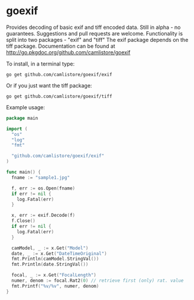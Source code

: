 goexif
======

Provides decoding of basic exif and tiff encoded data. Still in alpha - no guarantees.
Suggestions and pull requests are welcome.  Functionality is split into two packages - "exif" and "tiff"
The exif package depends on the tiff package. 
Documentation can be found at http://go.pkgdoc.org/github.com/camlistore/goexif

To install, in a terminal type:

```
go get github.com/camlistore/goexif/exif
```

Or if you just want the tiff package:

```
go get github.com/camlistore/goexif/tiff
```

Example usage:

```go
package main

import (
  "os"
  "log"
  "fmt"

  "github.com/camlistore/goexif/exif"
)

func main() {
  fname := "sample1.jpg"

  f, err := os.Open(fname)
  if err != nil {
    log.Fatal(err)
  }

  x, err := exif.Decode(f)
  f.Close()
  if err != nil {
    log.Fatal(err)
  }

  camModel, _ := x.Get("Model")
  date, _ := x.Get("DateTimeOriginal")
  fmt.Println(camModel.StringVal())
  fmt.Println(date.StringVal())

  focal, _ := x.Get("FocalLength")
  numer, denom := focal.Rat2(0) // retrieve first (only) rat. value
  fmt.Printf("%v/%v", numer, denom)
}
```

<!--golang-->
